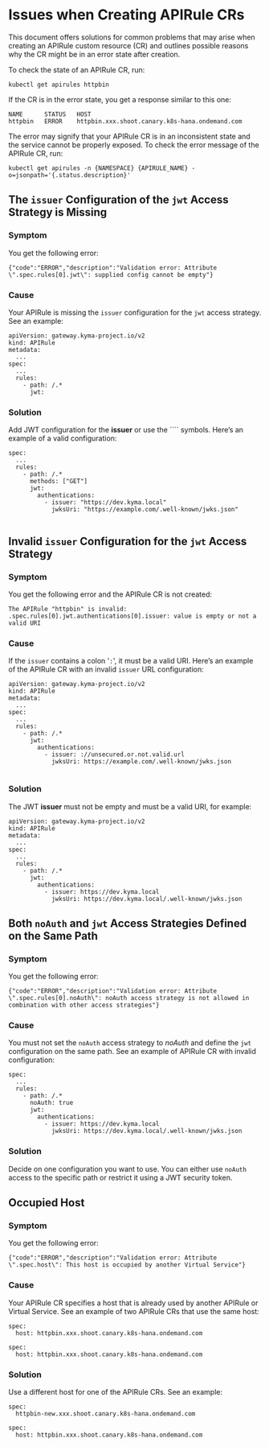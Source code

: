 <!-- loiof70ddbf2bbf34e719bd2f0203310223f -->

# Issues when Creating APIRule CRs

This document offers solutions for common problems that may arise when creating an APIRule custom resource \(CR\) and outlines possible reasons why the CR might be in an error state after creation.

To check the state of an APIRule CR, run:

```
kubectl get apirules httpbin
```

If the CR is in the error state, you get a response similar to this one:

```
NAME      STATUS   HOST
httpbin   ERROR    httpbin.xxx.shoot.canary.k8s-hana.ondemand.com
```

The error may signify that your APIRule CR is in an inconsistent state and the service cannot be properly exposed. To check the error message of the APIRule CR, run:

```
kubectl get apirules -n {NAMESPACE} {APIRULE_NAME} -o=jsonpath='{.status.description}'

```



<a name="loiof70ddbf2bbf34e719bd2f0203310223f__section_et3_sy5_52c"/>

## The `issuer` Configuration of the `jwt` Access Strategy is Missing



### Symptom

You get the following error:

```
{"code":"ERROR","description":"Validation error: Attribute \".spec.rules[0].jwt\": supplied config cannot be empty"}

```



### Cause

Your APIRule is missing the `issuer` configuration for the `jwt` access strategy. See an example:

```
apiVersion: gateway.kyma-project.io/v2
kind: APIRule
metadata:
  ...
spec:
  ...
  rules:
    - path: /.*
      jwt:

```



### Solution

Add JWT configuration for the **issuer** or use the ```` symbols. Here’s an example of a valid configuration:

```
spec:
  ...
  rules:
    - path: /.*
      methods: ["GET"]
      jwt:
        authentications:
          - issuer: "https://dev.kyma.local"
            jwksUri: "https://example.com/.well-known/jwks.json"


```



<a name="loiof70ddbf2bbf34e719bd2f0203310223f__section_kpv_sbv_52c"/>

## Invalid `issuer` Configuration for the `jwt` Access Strategy



### Symptom

You get the following error and the APIRule CR is not created:

```
The APIRule "httpbin" is invalid: .spec.rules[0].jwt.authentications[0].issuer: value is empty or not a valid URI

```



### Cause

If the `issuer` contains a colon '`:`', it must be a valid URI. Here’s an example of the APIRule CR with an invalid `issuer` URL configuration:

```
apiVersion: gateway.kyma-project.io/v2
kind: APIRule
metadata:
  ...
spec:
  ...
  rules:
    - path: /.*
      jwt:
        authentications:
          - issuer: ://unsecured.or.not.valid.url
            jwksUri: https://example.com/.well-known/jwks.json


```



### Solution

The JWT **issuer** must not be empty and must be a valid URI, for example:

```
apiVersion: gateway.kyma-project.io/v2
kind: APIRule
metadata:
  ...
spec:
  ...
  rules:
    - path: /.*
      jwt:
        authentications:
          - issuer: https://dev.kyma.local
            jwksUri: https://dev.kyma.local/.well-known/jwks.json
```



<a name="loiof70ddbf2bbf34e719bd2f0203310223f__section_zxm_f3c_y2c"/>

## Both `noAuth` and `jwt` Access Strategies Defined on the Same Path



### Symptom

You get the following error:

```
{"code":"ERROR","description":"Validation error: Attribute \".spec.rules[0].noAuth\": noAuth access strategy is not allowed in combination with other access strategies"}
```



### Cause

You must not set the `noAuth` access strategy to *noAuth* and define the `jwt` configuration on the same path. See an example of APIRule CR with invalid configuration:

```
spec:
  ...
  rules:
    - path: /.*
      noAuth: true
      jwt:
        authentications:
          - issuer: https://dev.kyma.local
            jwksUri: https://dev.kyma.local/.well-known/jwks.json
```



### Solution

Decide on one configuration you want to use. You can either use `noAuth` access to the specific path or restrict it using a JWT security token.



<a name="loiof70ddbf2bbf34e719bd2f0203310223f__section_kzg_gkc_y2c"/>

## Occupied Host



### Symptom

You get the following error:

```
{"code":"ERROR","description":"Validation error: Attribute \".spec.host\": This host is occupied by another Virtual Service"}
```



### Cause

Your APIRule CR specifies a host that is already used by another APIRule or Virtual Service. See an example of two APIRule CRs that use the same host:

```
spec:
  host: httpbin.xxx.shoot.canary.k8s-hana.ondemand.com
```

```
spec:
  host: httpbin.xxx.shoot.canary.k8s-hana.ondemand.com
```



### Solution

Use a different host for one of the APIRule CRs. See an example:

```
spec:
  httpbin-new.xxx.shoot.canary.k8s-hana.ondemand.com
```

```
spec:
  host: httpbin.xxx.shoot.canary.k8s-hana.ondemand.com
```

